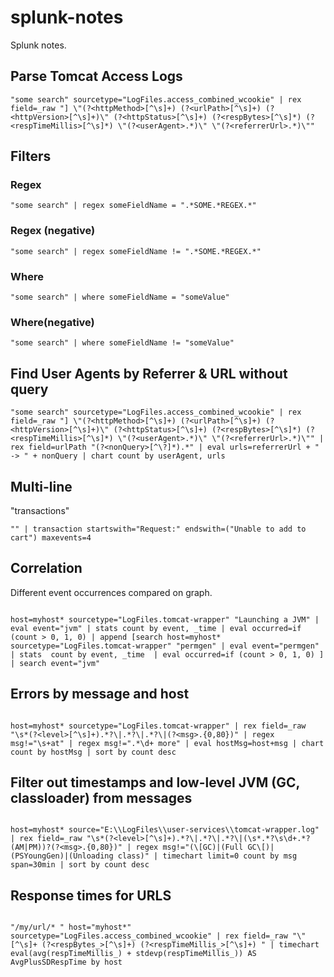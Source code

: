 # splunk-notes
Splunk notes.

## Parse Tomcat Access Logs

```
"some search" sourcetype="LogFiles.access_combined_wcookie" | rex field=_raw "] \"(?<httpMethod>[^\s]+) (?<urlPath>[^\s]+) (?<httpVersion>[^\s]+)\" (?<httpStatus>[^\s]+) (?<respBytes>[^\s]*) (?<respTimeMillis>[^\s]*) \"(?<userAgent>.*)\" \"(?<referrerUrl>.*)\""
```

## Filters

### Regex

```
"some search" | regex someFieldName = ".*SOME.*REGEX.*"
```

### Regex (negative)

```
"some search" | regex someFieldName != ".*SOME.*REGEX.*"
```

### Where

```
"some search" | where someFieldName = "someValue"
```

### Where(negative)

```
"some search" | where someFieldName != "someValue"
```

## Find User Agents by Referrer & URL without query

```
"some search" sourcetype="LogFiles.access_combined_wcookie" | rex field=_raw "] \"(?<httpMethod>[^\s]+) (?<urlPath>[^\s]+) (?<httpVersion>[^\s]+)\" (?<httpStatus>[^\s]+) (?<respBytes>[^\s]*) (?<respTimeMillis>[^\s]*) \"(?<userAgent>.*)\" \"(?<referrerUrl>.*)\"" | rex field=urlPath "(?<nonQuery>[^\?]*).*" | eval urls=referrerUrl + " -> " + nonQuery | chart count by userAgent, urls
```

## Multi-line
"transactions"

```
"" | transaction startswith="Request:" endswith=("Unable to add to cart") maxevents=4
```

## Correlation
Different event occurrences compared on graph.

```

host=myhost* sourcetype="LogFiles.tomcat-wrapper" "Launching a JVM" | eval event="jvm" | stats count by event, _time | eval occurred=if (count > 0, 1, 0) | append [search host=myhost* sourcetype="LogFiles.tomcat-wrapper" "permgen" | eval event="permgen" | stats  count by event, _time  | eval occurred=if (count > 0, 1, 0) ] | search event="jvm"

```

## Errors by message and host

```

host=myhost* sourcetype="LogFiles.tomcat-wrapper" | rex field=_raw "\s*(?<level>[^\s]+).*?\|.*?\|.*?\|(?<msg>.{0,80})" | regex msg!="\s+at" | regex msg!=".*\d+ more" | eval hostMsg=host+msg | chart count by hostMsg | sort by count desc

```

## Filter out timestamps and low-level JVM (GC, classloader) from messages

```

host=myhost* source="E:\\LogFiles\\user-services\\tomcat-wrapper.log" | rex field=_raw "\s*(?<level>[^\s]+).*?\|.*?\|.*?\|(\s*.*?\s\d+.*?(AM|PM))?(?<msg>.{0,80})" | regex msg!="(\[GC)|(Full GC\[)|(PSYoungGen)|(Unloading class)" | timechart limit=0 count by msg span=30min | sort by count desc

```

## Response times for URLS

```

"/my/url/* " host="myhost*" sourcetype="LogFiles.access_combined_wcookie" | rex field=_raw "\" [^\s]+ (?<respBytes_>[^\s]+) (?<respTimeMillis_>[^\s]+) " | timechart eval(avg(respTimeMillis_) + stdevp(respTimeMillis_)) AS AvgPlusSDRespTime by host

```
